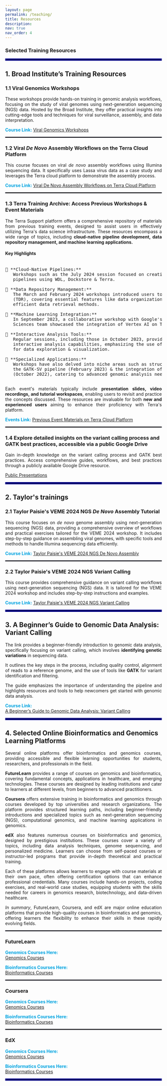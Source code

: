 ```yaml
---
layout: page
permalink: /teaching/
title: Resources
description:
nav: true
nav_order: 4
---
```


### **Selected Training Resources**

<hr style="border: 3px solid #00008B;">



## **1. Broad Institute’s Training Resources**


### **1.1 Viral Genomics Workshops**  

<p style="text-align: justify;">
    These workshops provide hands-on training in genomic analysis workflows, focusing on the study of viral genomes using next-generation sequencing (NGS) data. Hosted by the Broad Institute, they offer practical insights into cutting-edge tools and techniques for viral surveillance, assembly, and data interpretation.
</p>


**<span style="color: #00A3E0; font-weight: bold;">Course Link:</span>** [Viral Genomics Workshops](https://broadinstitute.github.io/viral-workshops/)

<hr style="border: 1px dotted rgba(0, 0, 139, 0.2);">

### **1.2 Viral *De Novo* Assembly Workflows on the Terra Cloud Platform**

<p style="text-align: justify;">
    This course focuses on viral <em>de novo</em> assembly workflows using Illumina sequencing data. It specifically uses Lassa virus data as a case study and leverages the Terra cloud platform to demonstrate the assembly process.
</p>


**<span style="color: #00A3E0; font-weight: bold;">Course Link:</span>** [Viral De Novo Assembly Workflows on Terra Cloud Platform](https://broadinstitute.github.io/viral-workshops/veme-ngs/denovo.html#viral-de-novo-assembly)


<hr style="border: 1px dotted rgba(0, 0, 139, 0.2);">

### **1.3 Terra Training Archive: Access Previous Workshops & Event Materials**

<p style="text-align: justify;">
    The Terra Support platform offers a comprehensive repository of materials from previous training events, designed to assist users in effectively utilizing Terra's data science infrastructure. These resources encompass a wide range of topics, including <strong>cloud-native pipeline development, data repository management, and machine learning applications.</strong>
</p>


#### **Key Highlights**

<pre>

🔹 **Cloud-Native Pipelines:**  
   Workshops such as the July 2024 session focused on creating & running cloud-native
   pipelines using WDL, Dockstore & Terra.

🔹 **Data Repository Management:**  
   The March and February 2024 workshops introduced users to the Terra Data Repository
   (TDR), covering essential features like data organization, secure collaboration, &
   efficient data retrieval methods.

🔹 **Machine Learning Integration:**  
   In September 2023, a collaborative workshop with Google's AI in Healthcare and Life
   Sciences team showcased the integration of Vertex AI on Terra.

🔹 **Interactive Analysis Tools:**  
   Regular sessions, including those in October 2023, provided introductions to Terra's
   interactive analysis capabilities, emphasizing the use of Jupyter Notebooks
   for data exploration & visualization.

🔹 **Specialized Applications:**  
   Workshops have also delved into niche areas such as structural variant discovery using
   the GATK-SV pipeline (February 2023) & the integration of DRAGEN-GATK workflows
   (October 2022), catering to advanced genomic analysis needs.

</pre>


<p style="text-align: justify;">
    Each event's materials typically include <strong>presentation slides, video recordings, and tutorial workspaces</strong>, enabling users to revisit and practice the concepts discussed. These resources are invaluable for both <strong>new and experienced users</strong> aiming to enhance their proficiency with Terra's platform.
</p>



**<span style="color: #00A3E0; font-weight: bold;">Events Link:</span>** [Previous Event Materials on Terra Cloud Platform](https://support.terra.bio/hc/en-us/sections/360003513671-Previous-Event-Materials)

<hr style="border: 1px dotted rgba(0, 0, 139, 0.2);">

### **1.4 Explore detailed insights on the variant calling process and GATK best practices, accessible via a public Google Drive**

<p style="text-align: justify;">
  Gain in-depth knowledge on the variant calling process and GATK best practices. Access comprehensive guides, workflows, and best practices through a publicly available Google Drive resource.

</p>

[Public Presentations](https://drive.google.com/drive/folders/1LCzccNIm4jovDfgYIvgwwPJiYKVS6fT2)

<hr style="border: 3px solid #00008B;">

## **2. Taylor's trainings**


### **2.1 Taylor Paisie's VEME 2024 NGS *De Novo* Assembly Tutorial**

<p style="text-align: justify;">
    This course focuses on <em>de novo</em> genome assembly using next-generation sequencing (NGS) data, providing a comprehensive overview of workflows and practical exercises tailored for the VEME 2024 workshop. It includes step-by-step guidance on assembling viral genomes, with specific tools and methods to handle Illumina sequencing data efficiently.
</p>



**<span style="color: #00A3E0; font-weight: bold;">Course Link:</span>** [Taylor Paisie's VEME 2024 NGS De Novo Assembly](https://github.com/taylorpaisie/VEME_2024_NGS_Denovo_Assembly)

<hr style="border: 1px dotted rgba(0, 0, 139, 0.2);">

### **2.2 Taylor Paisie's VEME 2024 NGS Variant Calling**  

<p style="text-align: justify;">
    This course provides comprehensive guidance on variant calling workflows using next-generation sequencing (NGS) data. It is tailored for the VEME 2024 workshop and includes step-by-step instructions and examples.
</p>


**<span style="color: #00A3E0; font-weight: bold;">Course Link:</span>** [Taylor Paisie's VEME 2024 NGS Variant Calling](https://github.com/taylorpaisie/VEME_2024_NGS_Variant_Calling)

<hr style="border: 3px solid #00008B;">

## **3. A Beginner’s Guide to Genomic Data Analysis: Variant Calling**

<p style="text-align: justify;">
    The link provides a beginner-friendly introduction to genomic data analysis, specifically focusing on variant calling, which involves <strong>identifying genetic variations</strong> in sequencing data.
</p>

<p style="text-align: justify;">
    It outlines the key steps in the process, including quality control, alignment of reads to a reference genome, and the use of tools like <strong>GATK</strong> for variant identification and filtering.
</p>

<p style="text-align: justify;">
    The guide emphasizes the importance of understanding the pipeline and highlights resources and tools to help newcomers get started with genomic data analysis.
</p>


**<span style="color: #00A3E0; font-weight: bold;">Course Link:</span>**  
[A Beginner’s Guide to Genomic Data Analysis: Variant Calling](https://medium.com/@manabeel.vet/a-beginners-guide-to-genomic-data-analysis-variant-calling-ad8515eebddf)


<hr style="border: 3px solid #00008B;">


## **4. Selected Online Bioinformatics and Genomics Learning Platforms**

<p style="text-align: justify;">
    Several online platforms offer bioinformatics and genomics courses, providing accessible and flexible learning opportunities for students, researchers, and professionals in the field.
</p>

<p style="text-align: justify;">
    <strong>FutureLearn</strong> provides a range of courses on genomics and bioinformatics, covering fundamental concepts, applications in healthcare, and emerging technologies. These courses are designed by leading institutions and cater to learners at different levels, from beginners to advanced practitioners.
</p>

<p style="text-align: justify;">
    <strong>Coursera</strong> offers extensive training in bioinformatics and genomics through courses developed by top universities and research organizations. The platform provides structured learning paths, including beginner-friendly introductions and specialized topics such as next-generation sequencing (NGS), computational genomics, and machine learning applications in genomics.
</p>

<p style="text-align: justify;">
    <strong>edX</strong> also features numerous courses on bioinformatics and genomics, designed by prestigious institutions. These courses cover a variety of topics, including data analysis techniques, genome sequencing, and personalized medicine. Learners can choose from self-paced courses or instructor-led programs that provide in-depth theoretical and practical training.
</p>

<p style="text-align: justify;">
    Each of these platforms allows learners to engage with course materials at their own pace, often offering certification options that can enhance professional credentials. Many courses include hands-on projects, coding exercises, and real-world case studies, equipping students with the skills needed for careers in genomics research, biotechnology, and data-driven healthcare.
</p>

<p style="text-align: justify;">
    <em>In summary</em>, FutureLearn, Coursera, and edX are major online education platforms that provide high-quality courses in bioinformatics and genomics, offering learners the flexibility to enhance their skills in these rapidly evolving fields.
</p>

<hr style="border: 1px dotted rgba(0, 0, 139, 0.2);">


### **FutureLearn**

**<span style="color: #00A3E0; font-weight: bold;">Genomics Courses Here:</span>**  
[Genomics Courses](https://www.futurelearn.com/search?q=Genomics)



**<span style="color: #00A3E0; font-weight: bold;">Bioinformatics Courses Here:</span>**  
[Bioinformatics Courses](https://www.futurelearn.com/search?q=Bioinformatics)

<hr style="border: 1px dotted rgba(0, 0, 139, 0.2);">


### **Coursera**

**<span style="color: #00A3E0; font-weight: bold;">Genomics Courses Here:</span>**  
[Genomics Courses](https://www.coursera.org/search?query=genomics)



**<span style="color: #00A3E0; font-weight: bold;">Bioinformatics Courses Here:</span>**  
[Bioinformatics Courses](https://www.coursera.org/search?query=bioinformatics)

<hr style="border: 1px dotted rgba(0, 0, 139, 0.2);">


### **EdX**

**<span style="color: #00A3E0; font-weight: bold;">Genomics Courses Here:</span>**  
[Genomics Courses](https://www.edx.org/search?q=genomics)



**<span style="color: #00A3E0; font-weight: bold;">Bioinformatics Courses Here:</span>**  
[Bioinformatics Courses](https://www.edx.org/search?q=bioinformatics)


<hr style="border: 3px solid #00008B;">

